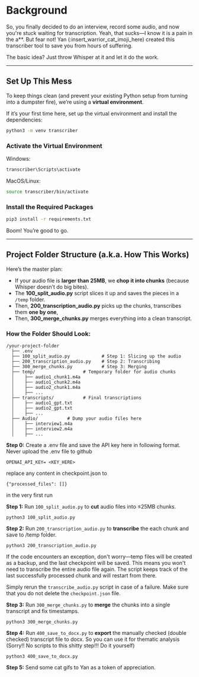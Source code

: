 # **Background**  

So, you finally decided to do an interview, record some audio, and now you're stuck waiting for transcription. Yeah, that sucks—I know it is a pain in the a**. But fear not! Yan (:insert_warrior_cat_imoji_here) created this transcriber tool to save you from hours of suffering. 

The basic idea? Just throw Whisper at it and let it do the work.  

---

## **Set Up This Mess**  

To keep things clean (and prevent your existing Python setup from turning into a dumpster fire), we’re using a **virtual environment**.  

If it’s your first time here, set up the virtual environment and install the dependencies:  

```bash
python3 -m venv transcriber
```  

### **Activate the Virtual Environment**  

Windows:  
```bash
transcriber\Scripts\activate
```  

MacOS/Linux:  
```bash
source transcriber/bin/activate
```  

### **Install the Required Packages**  
```bash
pip3 install -r requirements.txt
```  

Boom! You’re good to go.  

---

## **Project Folder Structure (a.k.a. How This Works)**  

Here’s the master plan:  
- If your audio file is **larger than 25MB**, we **chop it into chunks** (because Whisper doesn’t do big bites).  
- The **100_split_audio.py** script slices it up and saves the pieces in a `/temp` folder.  
- Then, **200_transcription_audio.py** picks up the chunks, transcribes them **one by one**, 
- Then, **300_merge_chunks.py** merges everything into a clean transcript.

### **How the Folder Should Look:**  
```
/your-project-folder
  ├── .env  
  ├── 100_split_audio.py            # Step 1: Slicing up the audio
  ├── 200_transcription_audio.py    # Step 2: Transcribing 
  ├── 300_merge_chunks.py           # Step 3: Merging
  ├── temp/                  # Temporary folder for audio chunks
  │    ├── audio1_chunk1.m4a
  │    ├── audio1_chunk2.m4a
  │    ├── audio2_chunk1.m4a
  │    ├── ...
  ├── transcripts/           # Final transcriptions
  │    ├── audio1_gpt.txt
  │    ├── audio2_gpt.txt
  │    ├── ...
  ├── Audio/           # Dump your audio files here
  │    ├── interview1.m4a
  │    ├── interview2.m4a
  │    ├── ...
```  


**Step 0:** Create a .env file and save the API key here in following format. Never upload the .env file to github
```
OPENAI_API_KEY= <KEY_HERE>
```

replace any content in checkpoint.json to 
```
{"processed_files": []}
```
in the very first run


**Step 1:** Run `100_split_audio.py` to **cut** audio files into ≤25MB chunks.  

```
python3 100_split_audio.py
```

**Step 2:** Run `200_transcription_audio.py` to **transcribe** the each chunk and save to /temp folder.  
```
python3 200_transcription_audio.py
```

If the code encounters an exception, don't worry—temp files will be created as a backup, and the last checkpoint will be saved. This means you won't need to transcribe the entire audio file again. The script keeps track of the last successfully processed chunk and will restart from there.

Simply rerun the `transcribe_audio.py` script in case of a failure. Make sure that you do not delete the `checkpoint.json` file.


**Step 3:** Run `300_merge_chunks.py` to **merge** the chunks into a single transcript and fix timestamps.  
```
python3 300_merge_chunks.py
```

**Step 4:** Run `400_save_to_docx.py` to **export** the manually checked (double checked) transcript file to docx. So you can use it for thematic analysis (Sorry!! No scripts to this shitty step!!! Do it yourself)

```
python3 400_save_to_docx.py
```

**Step 5:** Send some cat gifs to Yan as a token of appreciation.